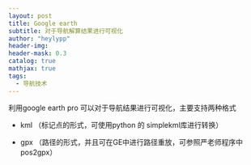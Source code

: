 ```yaml
---
layout: post
title: Google earth 
subtitle: 对于导航解算结果进行可视化
author: "heylypp"
header-img: 
header-mask: 0.3
catalog: true
mathjax: true
tags:
  - 导航技术
---
```


利用google earth pro 可以对于导航结果进行可视化，主要支持两种格式

- kml （标记点的形式，可使用python 的 simplekml库进行转换）

- gpx （路径的形式，并且可在GE中进行路径重放，可参照严老师程序中pos2gpx）